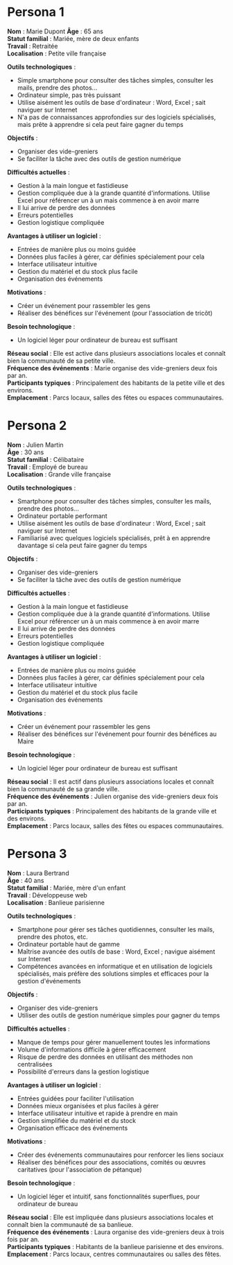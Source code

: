 # Persona 1

**Nom** : Marie Dupont
**Âge** : 65 ans  
**Statut familial** : Mariée, mère de deux enfants  
**Travail** : Retraitée  
**Localisation** : Petite ville française

**Outils technologiques** :

- Simple smartphone pour consulter des tâches simples, consulter les mails, prendre des photos...
- Ordinateur simple, pas très puissant
- Utilise aisément les outils de base d'ordinateur : Word, Excel ; sait naviguer sur Internet
- N'a pas de connaissances approfondies sur des logiciels spécialisés, mais prête à apprendre si cela peut faire gagner du temps

**Objectifs** :

- Organiser des vide-greniers
- Se faciliter la tâche avec des outils de gestion numérique

**Difficultés actuelles** :

- Gestion à la main longue et fastidieuse
- Gestion compliquée due à la grande quantité d'informations. Utilise Excel pour référencer un à un mais commence à en avoir marre
- Il lui arrive de perdre des données
- Erreurs potentielles
- Gestion logistique compliquée

**Avantages à utiliser un logiciel** :

- Entrées de manière plus ou moins guidée
- Données plus faciles à gérer, car définies spécialement pour cela
- Interface utilisateur intuitive
- Gestion du matériel et du stock plus facile
- Organisation des événements

**Motivations** :

- Créer un événement pour rassembler les gens
- Réaliser des bénéfices sur l'événement (pour l'association de tricôt)

**Besoin technologique** :

- Un logiciel léger pour ordinateur de bureau est suffisant

**Réseau social** : Elle est active dans plusieurs associations locales et connaît bien la communauté de sa petite ville.  
**Fréquence des événements** : Marie organise des vide-greniers deux fois par an.  
**Participants typiques** : Principalement des habitants de la petite ville et des environs.  
**Emplacement** : Parcs locaux, salles des fêtes ou espaces communautaires.


# Persona 2

**Nom** : Julien Martin  
**Âge** : 30 ans  
**Statut familial** : Célibataire  
**Travail** : Employé de bureau  
**Localisation** : Grande ville française

**Outils technologiques** :

- Smartphone pour consulter des tâches simples, consulter les mails, prendre des photos...
- Ordinateur portable performant
- Utilise aisément les outils de base d'ordinateur : Word, Excel ; sait naviguer sur Internet
- Familiarisé avec quelques logiciels spécialisés, prêt à en apprendre davantage si cela peut faire gagner du temps

**Objectifs** :

- Organiser des vide-greniers
- Se faciliter la tâche avec des outils de gestion numérique

**Difficultés actuelles** :

- Gestion à la main longue et fastidieuse
- Gestion compliquée due à la grande quantité d'informations. Utilise Excel pour référencer un à un mais commence à en avoir marre
- Il lui arrive de perdre des données
- Erreurs potentielles
- Gestion logistique compliquée

**Avantages à utiliser un logiciel** :

- Entrées de manière plus ou moins guidée
- Données plus faciles à gérer, car définies spécialement pour cela
- Interface utilisateur intuitive
- Gestion du matériel et du stock plus facile
- Organisation des événements

**Motivations** :

- Créer un événement pour rassembler les gens
- Réaliser des bénéfices sur l'événement pour fournir des bénéfices au Maire

**Besoin technologique** :

- Un logiciel léger pour ordinateur de bureau est suffisant

**Réseau social** : Il est actif dans plusieurs associations locales et connaît bien la communauté de sa grande ville.  
**Fréquence des événements** : Julien organise des vide-greniers deux fois par an.  
**Participants typiques** : Principalement des habitants de la grande ville et des environs.  
**Emplacement** : Parcs locaux, salles des fêtes ou espaces communautaires.

# Persona 3

**Nom** : Laura Bertrand  
**Âge** : 40 ans  
**Statut familial** : Mariée, mère d'un enfant  
**Travail** : Développeuse web  
**Localisation** : Banlieue parisienne

**Outils technologiques** :

- Smartphone pour gérer ses tâches quotidiennes, consulter les mails, prendre des photos, etc.
- Ordinateur portable haut de gamme
- Maîtrise avancée des outils de base : Word, Excel ; navigue aisément sur Internet
- Compétences avancées en informatique et en utilisation de logiciels spécialisés, mais préfère des solutions simples et efficaces pour la gestion d'événements

**Objectifs** :

- Organiser des vide-greniers
- Utiliser des outils de gestion numérique simples pour gagner du temps

**Difficultés actuelles** :

- Manque de temps pour gérer manuellement toutes les informations
- Volume d'informations difficile à gérer efficacement
- Risque de perdre des données en utilisant des méthodes non centralisées
- Possibilité d'erreurs dans la gestion logistique

**Avantages à utiliser un logiciel** :

- Entrées guidées pour faciliter l'utilisation
- Données mieux organisées et plus faciles à gérer
- Interface utilisateur intuitive et rapide à prendre en main
- Gestion simplifiée du matériel et du stock
- Organisation efficace des événements

**Motivations** :

- Créer des événements communautaires pour renforcer les liens sociaux
- Réaliser des bénéfices pour des associations, comités ou œuvres caritatives (pour l'association de pétanque)

**Besoin technologique** :

- Un logiciel léger et intuitif, sans fonctionnalités superflues, pour ordinateur de bureau

**Réseau social** : Elle est impliquée dans plusieurs associations locales et connaît bien la communauté de sa banlieue.  
**Fréquence des événements** : Laura organise des vide-greniers deux à trois fois par an.  
**Participants typiques** : Habitants de la banlieue parisienne et des environs.  
**Emplacement** : Parcs locaux, centres communautaires ou salles des fêtes.